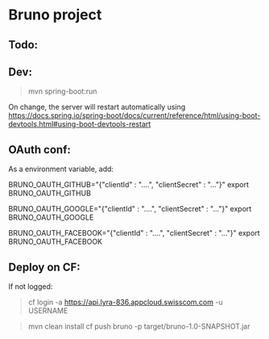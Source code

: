 Bruno project
=============

Todo:
-----


Dev:
----

> mvn spring-boot:run

On change, the server will restart automatically using https://docs.spring.io/spring-boot/docs/current/reference/html/using-boot-devtools.html#using-boot-devtools-restart


OAuth conf:
-----------

As a environment variable, add:

BRUNO_OAUTH_GITHUB="{\"clientId\" : \"....\", \"clientSecret\" : \"...\"}"
export BRUNO_OAUTH_GITHUB

BRUNO_OAUTH_GOOGLE="{\"clientId\" : \"....\", \"clientSecret\" : \"...\"}"
export BRUNO_OAUTH_GOOGLE

BRUNO_OAUTH_FACEBOOK="{\"clientId\" : \"....\", \"clientSecret\" : \"...\"}"
export BRUNO_OAUTH_FACEBOOK


Deploy on CF:
-------------

If not logged:

>cf login -a https://api.lyra-836.appcloud.swisscom.com -u USERNAME

> mvn clean install
> cf push bruno -p target/bruno-1.0-SNAPSHOT.jar